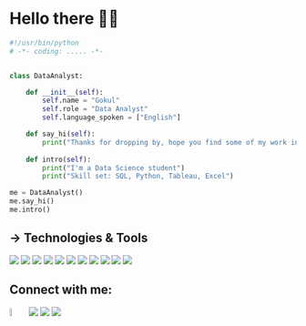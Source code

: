 # Hello there 👋🏻

```python
#!/usr/bin/python
# -*- coding: ..... -*-


class DataAnalyst:

    def __init__(self):
        self.name = "Gokul"
        self.role = "Data Analyst"
        self.language_spoken = ["English"]

    def say_hi(self):
        print("Thanks for dropping by, hope you find some of my work interesting...")
    
    def intro(self):
        print("I'm a Data Science student")
        print("Skill set: SQL, Python, Tableau, Excel")

me = DataAnalyst()
me.say_hi()
me.intro()
```
## -> Technologies & Tools
![](https://img.shields.io/badge/Code-Python-informational?style=flat&logo=python&logoColor=white&color=6aa6f8)
![](https://img.shields.io/badge/Editor-VS_Code-informational?style=flat&logo=visual-studio-code&logoColor=white&color=6aa6f8)
![](https://img.shields.io/badge/tools-pandas-information?style=flast&logo=pandas&logoColor=White&color=6aa6f8)
![](https://img.shields.io/badge/tools-matplotlib-information?style=flat&logo=seaborn&logoColor=white&color=6aa6f8)
![](https://img.shields.io/badge/tools-numpy-information?style=flat&logo=numpy&logoColor=white&color=6aa6f8)
![](https://img.shields.io/badge/tools-scikitlearn-information?style=flat&logo=scikitlearn&logoColor=white&color=6aa6f8)
![](https://img.shields.io/badge/code-mySQL-information?style=flat&logo=mysql&logoColor=white&color=6aa6f8)
![](https://img.shields.io/badge/tools-tensorflow2-information?style=flat&logo=tensorflow&logoColor=white&color=6aa6f8)
![](https://img.shields.io/badge/tools-pycharm-information?style=flat&logo=pycharm&logoColor=white&color=6aa6f8)
![](https://img.shields.io/badge/tools-jupyterNotebook-information?style=flat&logo=jupyter&logoColor=white&color=6aa6f8)
![](https://img.shields.io/badge/tools-github-information?style=flat&logo=github&logoColor=white&color=6aa6f8)


## Connect with me:
<p align="left">

<a href = "https://gokulstarkai.github.io/GokulTheAnalyst.github.io/index.html"><img width=6% src="https://img.icons8.com/cotton/344/website--v1.png"/></a>
<a href = "https://www.linkedin.com/in/gokul-stark/"><img src="https://img.icons8.com/fluent/48/000000/linkedin.png"/></a>
<a href = "https://twitter.com/GokulStarkAI"><img src="https://img.icons8.com/fluent/48/000000/twitter.png"/></a>
<a href = "https://www.instagram.com/gokul_stark_007/"><img src="https://img.icons8.com/fluent/48/000000/instagram-new.png"/></a>

</p>
